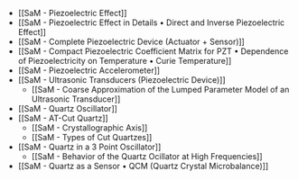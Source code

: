 - [[SaM - Piezoelectric Effect]]
- [[SaM - Piezoelectric Effect in Details • Direct and Inverse Piezoelectric Effect]]
- [[SaM - Complete Piezoelectric Device (Actuator + Sensor)]]
- [[SaM - Compact Piezoelectric Coefficient Matrix for PZT • Dependence of Piezoelectricity on Temperature • Curie Temperature]]
- [[SaM - Piezoelectric Accelerometer]]
- [[SaM - Ultrasonic Transducers (Piezoelectric Device)]]
	- [[SaM - Coarse Approximation of the Lumped Parameter Model of an Ultrasonic Transducer]]
- [[SaM - Quartz Oscillator]]
- [[SaM - AT-Cut Quartz]]
	- [[SaM - Crystallographic Axis]]
	- [[SaM - Types of Cut Quartzes]]
- [[SaM - Quartz in a 3 Point Oscillator]]
	- [[SaM - Behavior of the Quartz Ocillator at High Frequencies]]
- [[SaM - Quartz as a Sensor • QCM (Quartz Crystal Microbalance)]]
